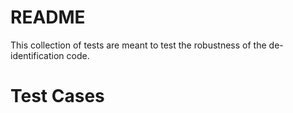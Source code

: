 # README

This collection of tests are meant to test the robustness of the de-identification code.

# Test Cases

